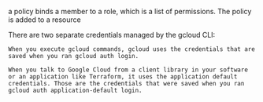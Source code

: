 a policy binds a member to a role, which is a list of permissions. The policy is added to a resource

There are two separate credentials managed by the gcloud CLI:

    When you execute gcloud commands, gcloud uses the credentials that are saved when you ran gcloud auth login.

    When you talk to Google Cloud from a client library in your software or an application like Terraform, it uses the application default credentials. Those are the credentials that were saved when you ran gcloud auth application-default login.
